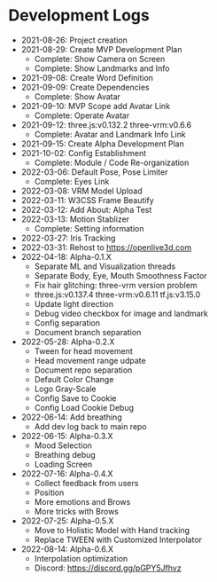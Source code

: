 # Development Logs

 - 2021-08-26: Project creation
 - 2021-08-29: Create MVP Development Plan
   - Complete: Show Camera on Screen
   - Complete: Show Landmarks and Info
 - 2021-09-08: Create Word Definition
 - 2021-09-09: Create Dependencies
   - Complete: Show Avatar
 - 2021-09-10: MVP Scope add Avatar Link
   - Complete: Operate Avatar
 - 2021-09-12: three.js:v0.132.2 three-vrm:v0.6.6
   - Complete: Avatar and Landmark Info Link
 - 2021-09-15: Create Alpha Development Plan
 - 2021-10-02: Config Establishment
   - Complete: Module / Code Re-organization
 - 2022-03-06: Default Pose, Pose Limiter
   - Complete: Eyes Link
 - 2022-03-08: VRM Model Upload
 - 2022-03-11: W3CSS Frame Beautify
 - 2022-03-12: Add About: Alpha Test
 - 2022-03-13: Motion Stablizer
   - Complete: Setting information
 - 2022-03-27: Iris Tracking
 - 2022-03-31: Rehost to https://openlive3d.com
 - 2022-04-18: Alpha-0.1.X
   - Separate ML and Visualization threads
   - Separate Body, Eye, Mouth Smoothness Factor
   - Fix hair glitching: three-vrm version problem
   - three.js:v0.137.4 three-vrm:v0.6.11 tf.js:v3.15.0
   - Update light direction
   - Debug video checkbox for image and landmark
   - Config separation
   - Document branch separation
 - 2022-05-28: Alpha-0.2.X
   - Tween for head movement
   - Head movement range udpate
   - Document repo separation
   - Default Color Change
   - Logo Gray-Scale
   - Config Save to Cookie
   - Config Load Cookie Debug
 - 2022-06-14: Add breathing
   - Add dev log back to main repo
 - 2022-06-15: Alpha-0.3.X
   - Mood Selection
   - Breathing debug
   - Loading Screen
 - 2022-07-16: Alpha-0.4.X
   - Collect feedback from users
   - Position
   - More emotions and Brows
   - More tricks with Brows
 - 2022-07-25: Alpha-0.5.X
   - Move to Holistic Model with Hand tracking
   - Replace TWEEN with Customized Interpolator
 - 2022-08-14: Alpha-0.6.X
   - Interpolation optimization
   - Discord: https://discord.gg/pGPY5Jfhvz
